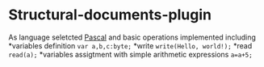 # Structural-documents-plugin
As language seletcted [Pascal](https://en.wikipedia.org/wiki/Pascal_(programming_language))  and basic operations implemented including
*variables definition
```var a,b,c:byte;```
*write
```write(Hello, world!);```
*read
```read(a);```
*variables assigtment with simple arithmetic expressions
```a=a+5;```
